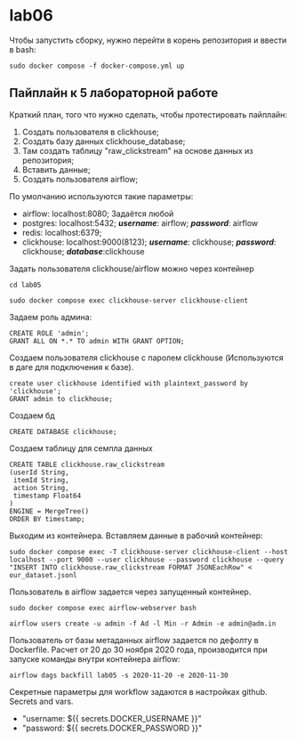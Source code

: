 # lab06

Чтобы запустить сборку, нужно перейти в корень репозитория и ввести в bash:
```
sudo docker compose -f docker-compose.yml up
```


## Пайплайн к 5 лабораторной работе


Краткий план, того что нужно сделать, чтобы протестировать пайплайн:
1) Создать пользователя в clickhouse;
2) Создать базу данных clickhouse_database;
3) Там создать таблицу "raw_clickstream" на основе данных из репозитория; 
4) Вставить данные;
5) Создать пользователя airflow;

По умолчанию используются такие параметры:

* airflow:    localhost:8080; Задаётся любой
* postgres:   localhost:5432; ***username***: airflow; ***password***: airflow
* redis:      localhost:6379;
* clickhouse: localhost:9000(8123); ***username***: clickhouse; ***password***: clickhouse; ***database***:clickhouse

Задать пользователя clickhouse/airflow можно через контейнер

```
cd lab05
```
```
sudo docker compose exec clickhouse-server clickhouse-client
```
Задаем роль админа:
```
CREATE ROLE 'admin';
GRANT ALL ON *.* TO admin WITH GRANT OPTION;
```
Создаем пользователя clickhouse с паролем clickhouse (Используются в даге для подключения к базе).
```
create user clickhouse identified with plaintext_password by 'clickhouse';
GRANT admin to clickhouse;
```
Создаем бд
```
CREATE DATABASE clickhouse;
```
Создаем таблицу для семпла данных
```
CREATE TABLE clickhouse.raw_clickstream
(userId String,
 itemId String,
 action String,
 timestamp Float64
)
ENGINE = MergeTree()
ORDER BY timestamp;
```
Выходим из контейнера.
Вставляем данные в рабочий контейнер:
```
sudo docker compose exec -T clickhouse-server clickhouse-client --host localhost --port 9000 --user clickhouse --password clickhouse --query "INSERT INTO clickhouse.raw_clickstream FORMAT JSONEachRow" < our_dataset.jsonl
```
Пользователь в airflow задается через запущенный контейнер.
```
sudo docker compose exec airflow-webserver bash
```
```
airflow users create -u admin -f Ad -l Min -r Admin -e admin@adm.in
```
Пользователь от базы метаданных airflow задается по дефолту в Dockerfile.
Расчет от 20 до 30 ноября 2020 года, производится при запуске команды внутри контейнера airflow:
```
airflow dags backfill lab05 -s 2020-11-20 -e 2020-11-30
```

Секретные параметры для workflow задаются в настройках github. 
Secrets and vars.
* "username: ${{ secrets.DOCKER_USERNAME }}"
* "password: ${{ secrets.DOCKER_PASSWORD }}"
